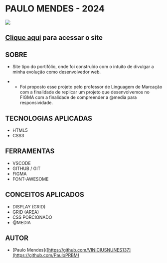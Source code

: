 # **PAULO MENDES - 2024**

![](./img/DESKTOP.png)

## [Clique aqui](https://github.com/PauloPRBM/PauloPRBM.github.io) para acessar o site

## **SOBRE**

- Site tipo do portifólio, onde foi construído com o intuito de divulgar a minha evolução como desenvolvedor web.

- - Foi proposto esse projeto pelo professor de Linguagem de Marcação com a finalidade de replicar um projeto que desenvolvemos no FIGMA com a finalidade de compreender a @media para responsividade.



## **TECNOLOGIAS APLICADAS**

- HTML5
- CSS3


## **FERRAMENTAS**

- VSCODE
- GITHUB / GIT
- FIGMA
- FONT-AWESOME


## **CONCEITOS APLICADOS**

- DISPLAY (GRID)
- GRID (AREA)
- CSS PORCIONADO
- @MEDIA

## **AUTOR**

- [Paulo Mendes]([https://github.com/VINICIUSNUNES137](https://github.com/PauloPRBM)

